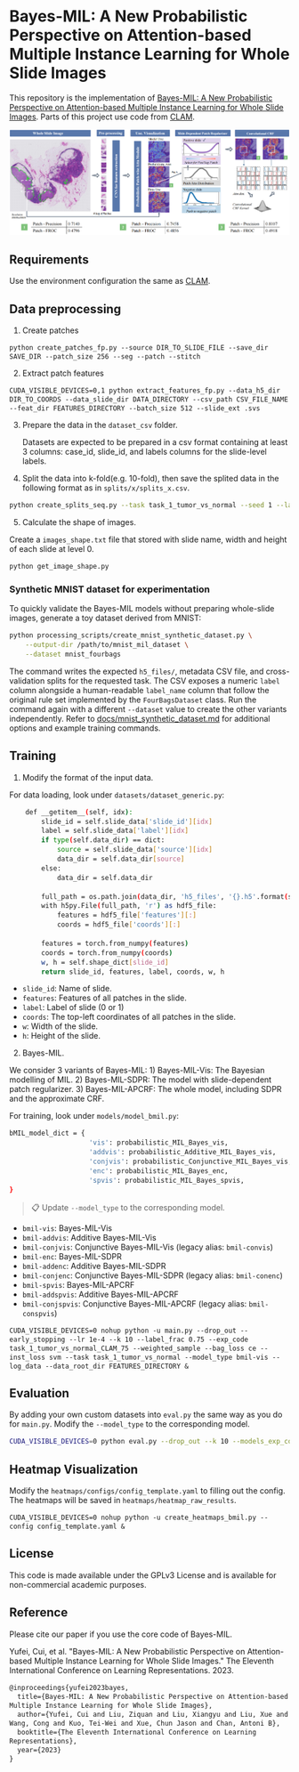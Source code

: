 # Bayes-MIL: A New Probabilistic Perspective on Attention-based Multiple Instance Learning for Whole Slide Images

This repository is the implementation of [Bayes-MIL: A New Probabilistic Perspective on Attention-based Multiple Instance Learning for Whole Slide Images](https://openreview.net/forum?id=_geIwiOyUhZ). Parts of this project use code from [CLAM](https://github.com/mahmoodlab/CLAM). 

![Alt text](overview.png)

## Requirements

Use the environment configuration the same as [CLAM](https://github.com/mahmoodlab/CLAM).


## Data preprocessing

1. Create patches
```shell
python create_patches_fp.py --source DIR_TO_SLIDE_FILE --save_dir SAVE_DIR --patch_size 256 --seg --patch --stitch
```

2. Extract patch features
```shell
CUDA_VISIBLE_DEVICES=0,1 python extract_features_fp.py --data_h5_dir DIR_TO_COORDS --data_slide_dir DATA_DIRECTORY --csv_path CSV_FILE_NAME --feat_dir FEATURES_DIRECTORY --batch_size 512 --slide_ext .svs
```

3. Prepare the data in the `dataset_csv` folder.
   
   Datasets are expected to be prepared in a csv format containing at least 3 columns: case_id, slide_id, and labels columns for the slide-level labels. 


4. Split the data into k-fold(e.g. 10-fold), then save the splited data in the following format as in `splits/x/splits_x.csv`.
```bash
python create_splits_seq.py --task task_1_tumor_vs_normal --seed 1 --label_frac 0.75 --k 10
```

5. Calculate the shape of images.

Create a `images_shape.txt` file that stored with slide name, width and height of each slide at level 0.
```bash
python get_image_shape.py
```

### Synthetic MNIST dataset for experimentation

To quickly validate the Bayes-MIL models without preparing whole-slide images,
generate a toy dataset derived from MNIST:

```bash
python processing_scripts/create_mnist_synthetic_dataset.py \
    --output-dir /path/to/mnist_mil_dataset \
    --dataset mnist_fourbags
```

The command writes the expected `h5_files/`, metadata CSV file, and
cross-validation splits for the requested task. The CSV exposes a numeric
`label` column alongside a human-readable `label_name` column that follow the
original rule set implemented by the `FourBagsDataset` class. Run the command
again with a different `--dataset` value to create the other variants
independently. Refer to
[docs/mnist_synthetic_dataset.md](docs/mnist_synthetic_dataset.md) for additional options
and example training commands.

## Training
1. Modify the format of the input data.

For data loading, look under `datasets/dataset_generic.py`:
```bash
	def __getitem__(self, idx):
		slide_id = self.slide_data['slide_id'][idx]
		label = self.slide_data['label'][idx]
		if type(self.data_dir) == dict:
			source = self.slide_data['source'][idx]
			data_dir = self.data_dir[source]
		else:
			data_dir = self.data_dir

		full_path = os.path.join(data_dir, 'h5_files', '{}.h5'.format(slide_id))
		with h5py.File(full_path, 'r') as hdf5_file:
			features = hdf5_file['features'][:]
			coords = hdf5_file['coords'][:]

		features = torch.from_numpy(features)
		coords = torch.from_numpy(coords)
		w, h = self.shape_dict[slide_id]
		return slide_id, features, label, coords, w, h
```
* `slide_id`: Name of slide.
* `features`: Features of all patches in the slide.
* `label`: Label of slide (0 or 1)
* `coords`: The top-left coordinates of all patches in the slide.
* `w`: Width of the slide.
* `h`: Height of the slide.


2. Bayes-MIL.

We consider 3 variants of Bayes-MIL: 1) Bayes-MIL-Vis: The Bayesian modelling of MIL. 2) Bayes-MIL-SDPR: The model with slide-dependent patch regularizer. 3) Bayes-MIL-APCRF: The whole model, including SDPR and the approximate CRF.


For training, look under `models/model_bmil.py`:
```bash
bMIL_model_dict = {
                    'vis': probabilistic_MIL_Bayes_vis,
                    'addvis': probabilistic_Additive_MIL_Bayes_vis,
                    'conjvis': probabilistic_Conjunctive_MIL_Bayes_vis,
                    'enc': probabilistic_MIL_Bayes_enc,
                    'spvis': probabilistic_MIL_Bayes_spvis,
}
```
>📋 Update `--model_type` to the corresponding model.
* `bmil-vis`: Bayes-MIL-Vis
* `bmil-addvis`: Additive Bayes-MIL-Vis
* `bmil-conjvis`: Conjunctive Bayes-MIL-Vis (legacy alias: `bmil-convis`)
* `bmil-enc`: Bayes-MIL-SDPR
* `bmil-addenc`: Additive Bayes-MIL-SDPR
* `bmil-conjenc`: Conjunctive Bayes-MIL-SDPR (legacy alias: `bmil-conenc`)
* `bmil-spvis`: Bayes-MIL-APCRF
* `bmil-addspvis`: Additive Bayes-MIL-APCRF
* `bmil-conjspvis`: Conjunctive Bayes-MIL-APCRF (legacy alias: `bmil-conspvis`)

```shell
CUDA_VISIBLE_DEVICES=0 nohup python -u main.py --drop_out --early_stopping --lr 1e-4 --k 10 --label_frac 0.75 --exp_code task_1_tumor_vs_normal_CLAM_75 --weighted_sample --bag_loss ce --inst_loss svm --task task_1_tumor_vs_normal --model_type bmil-vis --log_data --data_root_dir FEATURES_DIRECTORY &
```



## Evaluation
By adding your own custom datasets into `eval.py` the same way as you do for `main.py`. Modify the `--model_type` to the corresponding model.
```bash
CUDA_VISIBLE_DEVICES=0 python eval.py --drop_out --k 10 --models_exp_code task_1_tumor_vs_normal_CLAM_75 --save_exp_code task_1_tumor_vs_normal_CLAM_75 --task task_1_tumor_vs_normal --model_type bmil-vis --results_dir results --data_root_dir DATA_ROOT_DIR
```

## Heatmap Visualization

Modify the `heatmaps/configs/config_template.yaml` to filling out the config. The heatmaps will be saved in `heatmaps/heatmap_raw_results`.
```shell
CUDA_VISIBLE_DEVICES=0 nohup python -u create_heatmaps_bmil.py --config config_template.yaml &
```

## License

This code is made available under the GPLv3 License and is available for non-commercial academic purposes.

## Reference

Please cite our paper if you use the core code of Bayes-MIL. 

Yufei, Cui, et al. "Bayes-MIL: A New Probabilistic Perspective on Attention-based Multiple Instance Learning for Whole Slide Images." The Eleventh International Conference on Learning Representations. 2023.

```
@inproceedings{yufei2023bayes,
  title={Bayes-MIL: A New Probabilistic Perspective on Attention-based Multiple Instance Learning for Whole Slide Images},
  author={Yufei, Cui and Liu, Ziquan and Liu, Xiangyu and Liu, Xue and Wang, Cong and Kuo, Tei-Wei and Xue, Chun Jason and Chan, Antoni B},
  booktitle={The Eleventh International Conference on Learning Representations},
  year={2023}
}
```
